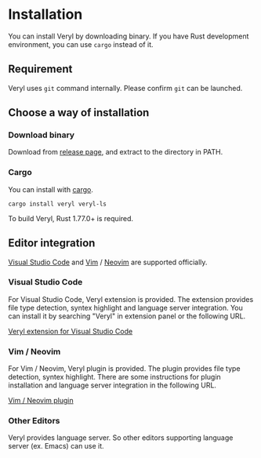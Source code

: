 # Installation

You can install Veryl by downloading binary.
If you have Rust development environment, you can use `cargo` instead of it.

## Requirement

Veryl uses `git` command internally. Please confirm `git` can be launched.

## Choose a way of installation

### Download binary

Download from [release page](https://github.com/veryl-lang/veryl/releases/latest), and extract to the directory in PATH.

### Cargo

You can install with [cargo](https://crates.io/crates/veryl).

```
cargo install veryl veryl-ls
```

To build Veryl, Rust 1.77.0+ is required.

## Editor integration

[Visual Studio Code](https://azure.microsoft.com/ja-jp/products/visual-studio-code) and [Vim](https://github.com/vim/vim) / [Neovim](https://neovim.io) are supported officially.

### Visual Studio Code

For Visual Studio Code, Veryl extension is provided.
The extension provides file type detection, syntex highlight and language server integration.
You can install it by searching "Veryl" in extension panel or the following URL.

[Veryl extension for Visual Studio Code](https://marketplace.visualstudio.com/items?itemName=dalance.vscode-veryl)

### Vim / Neovim

For Vim / Neovim, Veryl plugin is provided.
The plugin provides file type detection, syntex highlight.
There are some instructions for plugin installation and language server integration in the following URL.

[Vim / Neovim plugin](https://github.com/veryl-lang/veryl.vim)

### Other Editors

Veryl provides language server. So other editors supporting language server (ex. Emacs) can use it.
